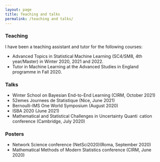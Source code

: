 ```yaml
---
layout: page
title: Teaching and talks
permalink: /teaching and talks/
---
```


### Teaching

I have been a teaching assistant and tutor for the following courses:
 
 - Advanced Topics in Statistical Machine Learning (SC4/SM8, 4th year/Master) in Winter 2020, 2021 and 2022.
 - Tutor in Machine Learning at the Advanced Studies in England programme in Fall 2020.

### Talks

- Winter School on Bayesian End-to-End Learning (CIRM, October 2021)
- 52emes Journees de Statistique (Nice, June 2021)
- Bernoulli-IMS One World Symposium (August 2020)
- ISBA 2020 (June 2021)
- Mathematical and Statistical Challenges in Uncertainty Quanti cation conference (Cambridge, July 2020)

### Posters

- Network Science conference (NetSci2020)(Roma, September 2020)
-  Mathematical Methods of Modern Statistics conference (CIRM, June 2020)
